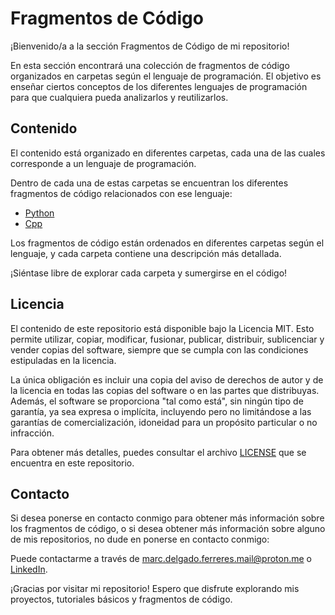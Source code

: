 # Fragmentos de Código

¡Bienvenido/a a la sección Fragmentos de Código de mi repositorio!

En esta sección encontrará una colección de fragmentos de código organizados en carpetas según el lenguaje de programación.
El objetivo es enseñar ciertos conceptos de los diferentes lenguajes de programación para que cualquiera pueda analizarlos y reutilizarlos.

## Contenido  

El contenido está organizado en diferentes carpetas, cada una de las cuales corresponde a un lenguaje de programación.

Dentro de cada una de estas carpetas se encuentran los diferentes fragmentos de código relacionados con ese lenguaje:

- [Python](https://github.com/marc-delgado-ferreres/python-code-snippets)
- [Cpp](https://github.com/marc-delgado-ferreres/cpp-code-snippets)

Los fragmentos de código están ordenados en diferentes carpetas según el lenguaje, y cada carpeta contiene una descripción más detallada.

¡Siéntase libre de explorar cada carpeta y sumergirse en el código!

## Licencia

El contenido de este repositorio está disponible bajo la Licencia MIT. Esto permite utilizar, copiar, modificar, fusionar, publicar, distribuir, sublicenciar y vender copias del software, siempre que se cumpla con las condiciones estipuladas en la licencia.

La única obligación es incluir una copia del aviso de derechos de autor y de la licencia en todas las copias del software o en las partes que distribuyas. Además, el software se proporciona "tal como está", sin ningún tipo de garantía, ya sea expresa o implícita, incluyendo pero no limitándose a las garantías de comercialización, idoneidad para un propósito particular o no infracción.

Para obtener más detalles, puedes consultar el archivo [LICENSE](./../LICENSE) que se encuentra en este repositorio.

## Contacto

Si desea ponerse en contacto conmigo para obtener más información sobre los fragmentos de código, o si desea obtener más información sobre alguno de mis repositorios, no dude en ponerse en contacto conmigo:

Puede contactarme a través de [marc.delgado.ferreres.mail@proton.me](mailto:marc.delgado.ferreres.mail@proton.me) o [LinkedIn](https://www.linkedin.com/in/marc-delgado-ferreres).

¡Gracias por visitar mi repositorio! Espero que disfrute explorando mis proyectos, tutoriales básicos y fragmentos de código.